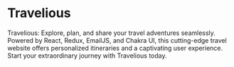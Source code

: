 # Travelious
Travelious: Explore, plan, and share your travel adventures seamlessly. Powered by React, Redux, EmailJS, and Chakra UI, this cutting-edge travel website offers personalized itineraries and a captivating user experience. Start your extraordinary journey with Travelious today.

